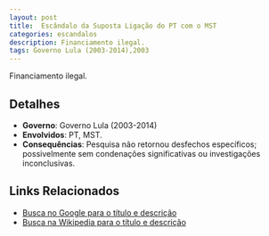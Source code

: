 ```yaml
---
layout: post
title:  Escândalo da Suposta Ligação do PT com o MST
categories: escandalos
description: Financiamento ilegal.
tags: Governo Lula (2003-2014),2003
---
```


Financiamento ilegal.

## Detalhes
- **Governo**: Governo Lula (2003-2014)
- **Envolvidos**: PT, MST.
- **Consequências**: Pesquisa não retornou desfechos específicos; possivelmente sem condenações significativas ou investigações inconclusivas.

## Links Relacionados
- [Busca no Google para o título e descrição](https://www.google.com/search?q=Esc%C3%A2ndalo%20da%20Suposta%20Liga%C3%A7%C3%A3o%20do%20PT%20com%20o%20MST%20Financiamento%20ilegal.%20Governo%20Lula%20%282003-2014%29)
- [Busca na Wikipedia para o título e descrição](https://en.wikipedia.org/w/index.php?search=Esc%C3%A2ndalo%20da%20Suposta%20Liga%C3%A7%C3%A3o%20do%20PT%20com%20o%20MST%20Financiamento%20ilegal.%20Governo%20Lula%20%282003-2014%29)
